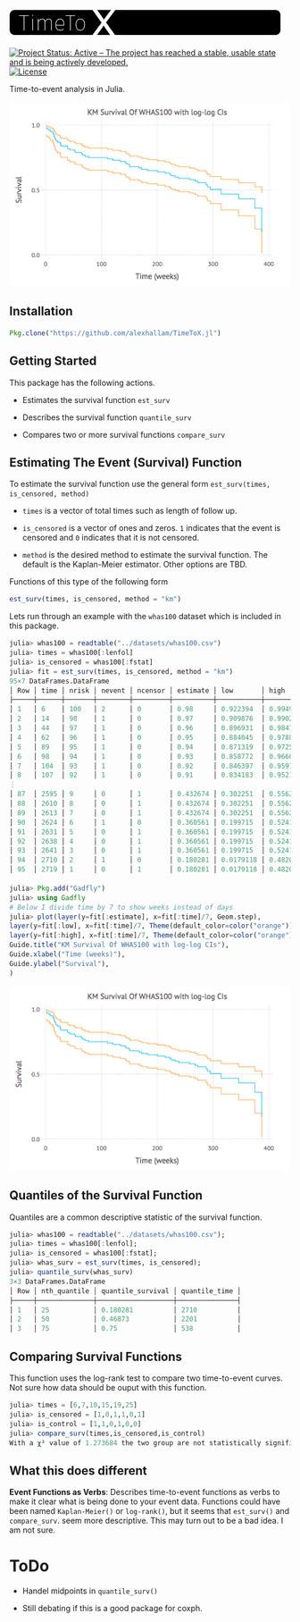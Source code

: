 ![time to x](readme_assets/timetox.png)

[![Project Status: Active – The project has reached a stable, usable state and is being actively developed.](http://www.repostatus.org/badges/latest/concept.svg)](http://www.repostatus.org/#concept)
[![License](http://img.shields.io/badge/license-MIT-brightgreen.svg?style=flat)](LICENSE.md)

Time-to-event analysis in Julia.

![survival curve](readme_assets/km_img.png)


Installation
------------

```julia
Pkg.clone("https://github.com/alexhallam/TimeToX.jl")
```

Getting Started
----------------

This package has the following actions.

* Estimates the survival function `est_surv`

* Describes the survival function `quantile_surv`

* Compares two or more survival functions `compare_surv`


Estimating The Event (Survival) Function
---

To estimate the survival function use the general form `est_surv(times, is_censored, method)`

* `times` is a vector of total times such as length of follow up.

* `is_censored` is a vector of ones and zeros. `1` indicates that the event is censored and `0` indicates that it is not censored.

* `method` is the desired method to estimate the survival function. The default is the Kaplan-Meier estimator. Other options are TBD.

Functions of this type of the following form

```julia
est_surv(times, is_censored, method = "km")
```

Lets run through an example with the `whas100` dataset which is included in
this package.

```julia
julia> whas100 = readtable("../datasets/whas100.csv")
julia> times = whas100[:lenfol]
julia> is_censored = whas100[:fstat]
julia> fit = est_surv(times, is_censored, method = "km")
95×7 DataFrames.DataFrame
│ Row │ time │ nrisk │ nevent │ ncensor │ estimate │ low       │ high     │
├─────┼──────┼───────┼────────┼─────────┼──────────┼───────────┼──────────┤
│ 1   │ 6    │ 100   │ 2      │ 0       │ 0.98     │ 0.922394  │ 0.99496  │
│ 2   │ 14   │ 98    │ 1      │ 0       │ 0.97     │ 0.909876  │ 0.990225 │
│ 3   │ 44   │ 97    │ 1      │ 0       │ 0.96     │ 0.896931  │ 0.984797 │
│ 4   │ 62   │ 96    │ 1      │ 0       │ 0.95     │ 0.884045  │ 0.978879 │
│ 5   │ 89   │ 95    │ 1      │ 0       │ 0.94     │ 0.871319  │ 0.972588 │
│ 6   │ 98   │ 94    │ 1      │ 0       │ 0.93     │ 0.858772  │ 0.966001 │
│ 7   │ 104  │ 93    │ 1      │ 0       │ 0.92     │ 0.846397  │ 0.959167 │
│ 8   │ 107  │ 92    │ 1      │ 0       │ 0.91     │ 0.834183  │ 0.952125 │
⋮
│ 87  │ 2595 │ 9     │ 0      │ 1       │ 0.432674 │ 0.302251  │ 0.556217 │
│ 88  │ 2610 │ 8     │ 0      │ 1       │ 0.432674 │ 0.302251  │ 0.556217 │
│ 89  │ 2613 │ 7     │ 0      │ 1       │ 0.432674 │ 0.302251  │ 0.556217 │
│ 90  │ 2624 │ 6     │ 1      │ 0       │ 0.360561 │ 0.199715  │ 0.524147 │
│ 91  │ 2631 │ 5     │ 0      │ 1       │ 0.360561 │ 0.199715  │ 0.524147 │
│ 92  │ 2638 │ 4     │ 0      │ 1       │ 0.360561 │ 0.199715  │ 0.524147 │
│ 93  │ 2641 │ 3     │ 0      │ 1       │ 0.360561 │ 0.199715  │ 0.524147 │
│ 94  │ 2710 │ 2     │ 1      │ 0       │ 0.180281 │ 0.0179118 │ 0.482039 │
│ 95  │ 2719 │ 1     │ 0      │ 1       │ 0.180281 │ 0.0179118 │ 0.482039 │

julia> Pkg.add("Gadfly")
julia> using Gadfly
# Below I divide time by 7 to show weeks instead of days
julia> plot(layer(y=fit[:estimate], x=fit[:time]/7, Geom.step),
layer(y=fit[:low], x=fit[:time]/7, Theme(default_color=color("orange")), Geom.step),
layer(y=fit[:high], x=fit[:time]/7, Theme(default_color=color("orange")), Geom.step),
Guide.title("KM Survival Of WHAS100 with log-log CIs"),
Guide.xlabel("Time (weeks)"),
Guide.ylabel("Survival"),
)
```
![survival curve](readme_assets/km_img.png)

Quantiles of the  Survival Function
------------------------------------

Quantiles are a common descriptive statistic of the survival function.

```julia
julia> whas100 = readtable("../datasets/whas100.csv");
julia> times = whas100[:lenfol];
julia> is_censored = whas100[:fstat];
julia> whas_surv = est_surv(times, is_censored);
julia> quantile_surv(whas_surv)
3×3 DataFrames.DataFrame
│ Row │ nth_quantile │ quantile_survival │ quantile_time │
├─────┼──────────────┼───────────────────┼───────────────┤
│ 1   │ 25           │ 0.180281          │ 2710          │
│ 2   │ 50           │ 0.46873           │ 2201          │
│ 3   │ 75           │ 0.75              │ 538           │
```

Comparing Survival Functions
-----------------------------

This function uses the log-rank test to compare two
time-to-event curves. Not sure how data should be ouput
with this function.

```julia
julia> times = [6,7,10,15,19,25]
julia> is_censored = [1,0,1,1,0,1]
julia> is_control = [1,1,0,1,0,0]
julia> compare_surv(times,is_censored,is_control)
With a χ² value of 1.273684 the two group are not statistically significant at the α = 0.05 level
```


What this does different
-------------------------

**Event Functions as Verbs**: Describes time-to-event functions as verbs to make
it clear what is being done to your event data. Functions could have been named
`Kaplan-Meier()` or `log-rank()`, but it seems that `est_surv()` and `compare_surv`.
seem more descriptive. This may turn out to be a bad idea. I am not sure.

ToDo
=====

 - Handel midpoints in `quantile_surv()`

 - Still debating if this is a good package for coxph.
